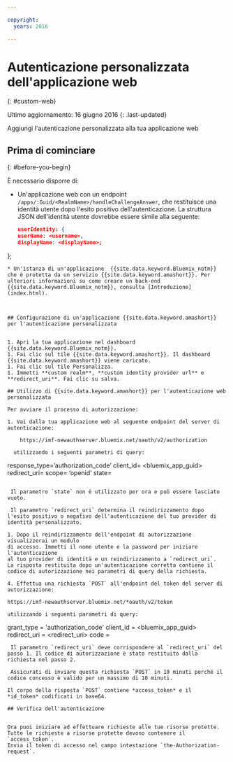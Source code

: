```yaml
---

copyright:
  years: 2016

---
```


# Autenticazione personalizzata dell'applicazione web
{: #custom-web}

Ultimo aggiornamento: 16 giugno 2016
{: .last-updated}

Aggiungi l'autenticazione personalizzata alla tua applicazione web

## Prima di cominciare
{: #before-you-begin}

È necessario disporre di:
* Un'applicazione web con un endpoint  `/apps/:Guid/<RealmName>/handleChallengeAnswer`,
che restituisce una identità utente dopo l'esito positivo dell'autenticazione. La struttura JSON dell'identità utente dovrebbe essere simile alla seguente:

   ```json
  userIdentity: {
  userName: <username>,
  displayName: <displayName>;
 };
```
* Un'istanza di un'applicazione  {{site.data.keyword.Bluemix_notm}} che è protetta da un servizio {{site.data.keyword.amashort}}. Per ulteriori informazioni su come creare un back-end {{site.data.keyword.Bluemix_notm}}, consulta [Introduzione](index.html).



## Configurazione di un'applicazione {{site.data.keyword.amashort}} per l'autenticazione personalizzata


1. Apri la tua applicazione nel dashboard {{site.data.keyword.Bluemix_notm}}.
1. Fai clic sul tile {{site.data.keyword.amashort}}. Il dashboard {{site.data.keyword.amashort}} viene caricato.
1. Fai clic sul tile Personalizza.
1. Immetti **custom realm**, **custom identity provider url** e **redirect_uri**. Fai clic su salva.

## Utilizzo di {{site.data.keyword.amashort}} per l'autenticazione web personalizzata

Per avviare il processo di autorizzazione:

1. Vai dalla tua applicazione web al seguente endpoint del server di autenticazione:

    https://imf-newauthserver.bluemix.net/oauth/v2/authorization
  
  utilizzando i seguenti parametri di query:
   ```
   response_type=’authorization_code’
   client_id= <bluemix\_app\_guid>
   redirect_uri= <uri per il reindirizzamento dopo aver ottenuto un codice di autorizzazione>
   scope= ‘openid’
   state= <state>
   ```

    Il parametro `state` non è utilizzato per ora e può essere lasciato vuoto.

    Il parametro `redirect_uri` determina il reindirizzamento dopo l'esito positivo o negativo dell'autenticazione del tuo provider di identità personalizzato.

1. Dopo il reindirizzamento dell'endpoint di autorizzazione visualizzerai un modulo
di accesso. Immetti il nome utente e la password per iniziare l'autenticazione
al tuo provider di identità e un reindirizzamento a `redirect_uri`.
La risposta restituita dopo un'autenticazione corretta contiene il codice di autorizzazione nei parametri di query della richiesta.

4. Effettua una richiesta `POST` all'endpoint del token del server di autorizzazione:

 https://imf-newauthserver.bluemix.net/*oauth/v2/token

 utilizzando i seguenti parametri di query:
 ```
 grant_type = 'authorization_code'
 client_id = <bluemix_app_guid>
 redirect_uri = <redirect_uri>
 code = <authorization code>
 ```
  Il parametro `redirect_uri` deve corrispondere al `redirect_uri` del passo 1. Il codice di autorizzazione è stato restituito dalla richiesta nel passo 2. 
  
  Assicurati di inviare questa richiesta `POST` in 10 minuti perché il codice concesso è valido per un massimo di 10 minuti.

Il corpo della risposta `POST` contiene *access_token* e il
*id_token* codificati in base64.

## Verifica dell'autenticazione


Ora puoi iniziare ad effettuare richieste alle tue risorse protette.
Tutte le richieste a risorse protette devono contenere il `access_token`.
Invia il token di accesso nel campo intestazione `the-Authorization-request`.


